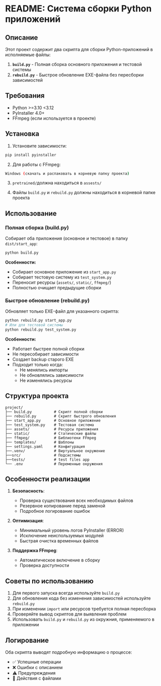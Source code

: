 # README: Система сборки Python приложений

## Описание

Этот проект содержит два скрипта для сборки Python-приложений в исполняемые файлы:

1. **`build.py`** - Полная сборка основного приложения и тестовой системы
2. **`rebuild.py`** - Быстрое обновление EXE-файла без пересборки зависимостей

## Требования

- Python >=3.10 <3.12
- PyInstaller 4.0+
- FFmpeg (если используется в проекте)

## Установка

1. Установите зависимости:
```bash
pip install pyinstaller
```

2. Для работы с FFmpeg:

```bash
Windows (скачать и распаковать в корневую папку проекта)
``` 

3. `pretrained/`должна находиться в `assests/`

3. Файлы `build.py` и `rebuild.py` должны находиться в корневой папке проекта

## Использование

### Полная сборка (build.py)

Собирает оба приложения (основное и тестовое) в папку `dist/start_app`:

```bash
python build.py
```

**Особенности:**
- Собирает основное приложение из `start_app.py`
- Собирает тестовую систему из `test_system.py`
- Переносит ресурсы (`assets/`, `static/`, `ffmpeg/`)
- Полностью очищает предыдущие сборки

### Быстрое обновление (rebuild.py)

Обновляет только EXE-файл для указанного скрипта:

```bash
python rebuild.py start_app.py
# Или для тестовой системы
python rebuild.py test_system.py
```

**Особенности:**
- Работает  быстрее полной сборки
- Не пересобирает зависимости
- Создает backup старого EXE
- Подходит только когда:
  - Не менялись импорты
  - Не обновлялись зависимости
  - Не изменялись ресурсы

## Структура проекта

```
project/
├── build.py          # Скрипт полной сборки
├── rebuild.py        # Скрипт быстрого обновления
├── start_app.py      # Основное приложение
├── test_system.py    # Тестовая система
├── assets/           # Ресурсы приложения
├── static/           # Статические файлы
├── ffmpeg/           # Библиотеки FFmpeg
├── templates/        # Шаблоны
├── settings.yaml     # Конфигурация
├──.venv/             # Виртуальное окружение
├──src/               # Подсистемы
├──tests/             # test files app
└── .env              # Переменные окружения
```

## Особенности реализации

1. **Безопасность**:
   - Проверка существования всех необходимых файлов
   - Резервное копирование перед заменой
   - Подробное логирование ошибок

2. **Оптимизация**:
   - Минимальный уровень логов PyInstaller (ERROR)
   - Исключение неиспользуемых модулей
   - Быстрая очистка временных файлов

3. **Поддержка FFmpeg**:
   - Автоматическое включение в сборку
   - Проверка доступности

## Советы по использованию

1. Для первого запуска всегда используйте `build.py`
2. Для обновления кода без изменения зависимостей используйте `rebuild.py`
3. При изменении `import` или ресурсов требуется полная пересборка
4. Проверяйте вывод скриптов для выявления проблем
5. Использовать `build.py` и `rebuild.py` из окружния, применяемого в приложении

## Логирование

Оба скрипта выводят подробную информацию о процессе:
- ✅ Успешные операции
- ❌ Ошибки с описанием
- ⚠️ Предупреждения
- 🔄 Действия с файлами

